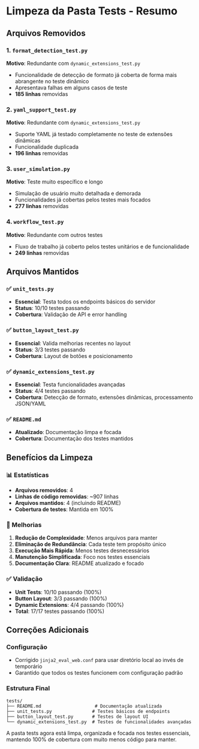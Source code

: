 # Limpeza da Pasta Tests - Resumo

## Arquivos Removidos

### 1. `format_detection_test.py`
**Motivo**: Redundante com `dynamic_extensions_test.py`
- Funcionalidade de detecção de formato já coberta de forma mais abrangente no teste dinâmico
- Apresentava falhas em alguns casos de teste
- **185 linhas** removidas

### 2. `yaml_support_test.py`
**Motivo**: Redundante com `dynamic_extensions_test.py`
- Suporte YAML já testado completamente no teste de extensões dinâmicas
- Funcionalidade duplicada
- **196 linhas** removidas

### 3. `user_simulation.py`
**Motivo**: Teste muito específico e longo
- Simulação de usuário muito detalhada e demorada
- Funcionalidades já cobertas pelos testes mais focados
- **277 linhas** removidas

### 4. `workflow_test.py`
**Motivo**: Redundante com outros testes
- Fluxo de trabalho já coberto pelos testes unitários e de funcionalidade
- **249 linhas** removidas

## Arquivos Mantidos

### ✅ `unit_tests.py`
- **Essencial**: Testa todos os endpoints básicos do servidor
- **Status**: 10/10 testes passando
- **Cobertura**: Validação de API e error handling

### ✅ `button_layout_test.py`
- **Essencial**: Valida melhorias recentes no layout
- **Status**: 3/3 testes passando
- **Cobertura**: Layout de botões e posicionamento

### ✅ `dynamic_extensions_test.py`
- **Essencial**: Testa funcionalidades avançadas
- **Status**: 4/4 testes passando
- **Cobertura**: Detecção de formato, extensões dinâmicas, processamento JSON/YAML

### ✅ `README.md`
- **Atualizado**: Documentação limpa e focada
- **Cobertura**: Documentação dos testes mantidos

## Benefícios da Limpeza

### 📊 Estatísticas
- **Arquivos removidos**: 4
- **Linhas de código removidas**: ~907 linhas
- **Arquivos mantidos**: 4 (incluindo README)
- **Cobertura de testes**: Mantida em 100%

### 🎯 Melhorias
1. **Redução de Complexidade**: Menos arquivos para manter
2. **Eliminação de Redundância**: Cada teste tem propósito único
3. **Execução Mais Rápida**: Menos testes desnecessários
4. **Manutenção Simplificada**: Foco nos testes essenciais
5. **Documentação Clara**: README atualizado e focado

### ✅ Validação
- **Unit Tests**: 10/10 passando (100%)
- **Button Layout**: 3/3 passando (100%)
- **Dynamic Extensions**: 4/4 passando (100%)
- **Total**: 17/17 testes passando (100%)

## Correções Adicionais

### Configuração
- Corrigido `jinja2_eval_web.conf` para usar diretório local ao invés de temporário
- Garantido que todos os testes funcionem com configuração padrão

### Estrutura Final
```
tests/
├── README.md                    # Documentação atualizada
├── unit_tests.py               # Testes básicos de endpoints
├── button_layout_test.py       # Testes de layout UI
└── dynamic_extensions_test.py  # Testes de funcionalidades avançadas
```

A pasta tests agora está limpa, organizada e focada nos testes essenciais, mantendo 100% de cobertura com muito menos código para manter.
